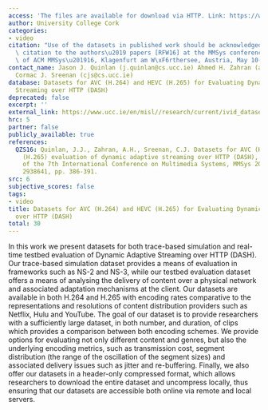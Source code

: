```yaml
---
access: 'The files are available for download via HTTP. Link: https://www.ucc.ie/en/misl//research/current/ivid_dataset/'
author: University College Cork
categories:
- video
citation: "Use of the datasets in published work should be acknowledged by a full\
  \ citation to the authors\u2019 papers [RFW16] at the MMSys conference: Proceedings\
  \ of ACM MMSys\u201916, Klagenfurt am W\xF6rthersee, Austria, May 10-13, 2016."
contact_name: Jason J. Quinlan (j.quinlan@cs.ucc.ie) Ahmed H. Zahran (a.zahran@cs.ucc.ie)
  Cormac J. Sreenan (cjs@cs.ucc.ie)
database: Datasets for AVC (H.264) and HEVC (H.265) for Evaluating Dynamic Adaptive
  Streaming over HTTP (DASH)
deprecated: false
excerpt: ''
external_link: https://www.ucc.ie/en/misl//research/current/ivid_dataset/
hrc: 5
partner: false
publicly_available: true
references:
  QZS16: Quinlan, J.J., Zahran, A.H., Sreenan, C.J. Datasets for AVC (H.264) and HEVC
    (H.265) evaluation of dynamic adaptive streaming over HTTP (DASH), Proceedings
    of the 7th International Conference on Multimedia Systems, MMSys 2016, art. no.
    2938641, pp. 386-391.
src: 6
subjective_scores: false
tags:
- video
title: Datasets for AVC (H.264) and HEVC (H.265) for Evaluating Dynamic Adaptive Streaming
  over HTTP (DASH)
total: 30
---
```


In this work we present datasets for both trace-based simulation and real-time testbed evaluation of Dynamic Adaptive Streaming over HTTP (DASH). Our trace-based simulation dataset provides a means of evaluation in frameworks such as NS-2 and NS-3, while our testbed evaluation dataset offers a means of analysing the delivery of content over a physical network and associated adaptation mechanisms at the client. Our datasets are available in both H.264 and H.265 with encoding rates comparative to the representations and resolutions of content distribution providers such as Netflix, Hulu and YouTube. The goal of our dataset is to provide researchers with a sufficiently large dataset, in both number, and duration, of clips which provides a comparison between both encoding schemes. We provide options for evaluating not only different content and genres, but also the underlying encoding metrics, such as transmission cost, segment distribution (the range of the oscillation of the segment sizes) and associated delivery issues such as jitter and re-buffering. Finally, we also offer our datasets in a header-only compressed format, which allows researchers to download the entire dataset and uncompress locally, thus ensuring that our datasets are accessible both online via remote and local servers.